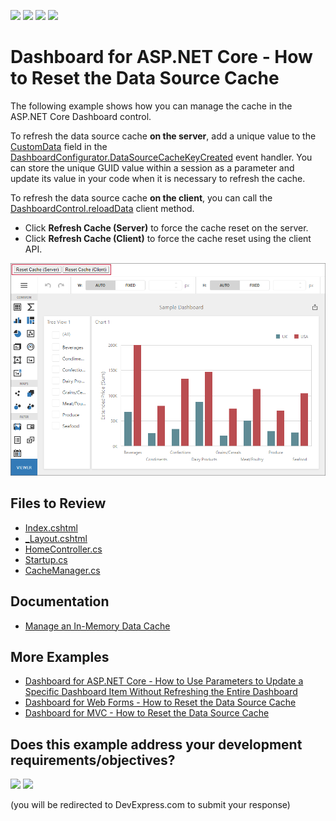 <!-- default badges list -->
![](https://img.shields.io/endpoint?url=https://codecentral.devexpress.com/api/v1/VersionRange/188187035/24.1.2%2B)
[![](https://img.shields.io/badge/Open_in_DevExpress_Support_Center-FF7200?style=flat-square&logo=DevExpress&logoColor=white)](https://supportcenter.devexpress.com/ticket/details/T828694)
[![](https://img.shields.io/badge/📖_How_to_use_DevExpress_Examples-e9f6fc?style=flat-square)](https://docs.devexpress.com/GeneralInformation/403183)
[![](https://img.shields.io/badge/💬_Leave_Feedback-feecdd?style=flat-square)](#does-this-example-address-your-development-requirementsobjectives)
<!-- default badges end -->

# Dashboard for ASP.NET Core - How to Reset the Data Source Cache

The following example shows how you can manage the cache in the ASP.NET Core Dashboard control.

To refresh the data source cache **on the server**, add a unique value to the [CustomData](http://docs.devexpress.com/Dashboard/DevExpress.DashboardCommon.IDataSourceCacheKey.CustomData) field in the [DashboardConfigurator.DataSourceCacheKeyCreated](http://docs.devexpress.com/Dashboard/DevExpress.DashboardWeb.DashboardConfigurator.DataSourceCacheKeyCreated) event handler. You can store the unique GUID value within a session as a parameter and update its value in your code when it is necessary to refresh the cache.

To refresh the data source cache **on the client**, you can call the [DashboardControl.reloadData](https://docs.devexpress.com/Dashboard/js-DevExpress.Dashboard.DashboardControl#js_DevExpress_Dashboard_DashboardControl_reloadData) client method.

- Click **Refresh Cache (Server)** to force the cache reset on the server.
- Click **Refresh Cache (Client)** to force the cache reset using the client API.

![](reset-cache-buttons.png)

## Files to Review

- [Index.cshtml](/CS/AspNetCoreDashboardUseDifferentCaches/Views/Home/Index.cshtml)
- [_Layout.cshtml](/CS/AspNetCoreDashboardUseDifferentCaches/Views/Shared/_Layout.cshtml#L19-L31)
- [HomeController.cs](/CS/AspNetCoreDashboardUseDifferentCaches/Controllers/HomeController.cs#L13-L16)
- [Startup.cs](/CS/AspNetCoreDashboardUseDifferentCaches/Startup.cs#L57)
- [CacheManager.cs](/CS/AspNetCoreDashboardUseDifferentCaches/CacheManager.cs)

## Documentation

- [Manage an In-Memory Data Cache](https://docs.devexpress.com/Dashboard/400983/web-dashboard/dashboard-backend/manage-an-in-memory-data-cache)

## More Examples

- [Dashboard for ASP.NET Core - How to Use Parameters to Update a Specific Dashboard Item Without Refreshing the Entire Dashboard](https://github.com/DevExpress-Examples/asp-net-core-dashboard-refresh-item-on-parameter-change)
- [Dashboard for Web Forms - How to Reset the Data Source Cache](https://github.com/DevExpress-Examples/web-forms-dashboard-use-different-caches)
- [Dashboard for MVC - How to Reset the Data Source Cache](https://github.com/DevExpress-Examples/mvc-dashboard-use-different-caches)
<!-- feedback -->
## Does this example address your development requirements/objectives?

[<img src="https://www.devexpress.com/support/examples/i/yes-button.svg"/>](https://www.devexpress.com/support/examples/survey.xml?utm_source=github&utm_campaign=aspnet-core-dashboard-use-different-caches&~~~was_helpful=yes) [<img src="https://www.devexpress.com/support/examples/i/no-button.svg"/>](https://www.devexpress.com/support/examples/survey.xml?utm_source=github&utm_campaign=aspnet-core-dashboard-use-different-caches&~~~was_helpful=no)

(you will be redirected to DevExpress.com to submit your response)
<!-- feedback end -->
